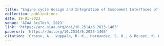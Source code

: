 ```yaml
---
title: "Engine cycle design and Integration of Component Interfaces of a Micro Turbojet Engine for Additive Manufacturing"
collection: publications
date: 19-01-2023
venue: 'AIAA SciTech, 2023'
link: 'https://arc.aiaa.org/doi/10.2514/6.2023-1465'
paperurl: 'https://doi.org/10.2514/6.2023-1465'
citation: 'Creese, A., Vuppala, R. K., Hernandez, S. D., & Rouser, K. P. (2023). Engine cycle design and Integration of Component Interfaces of a Micro Turbojet Engine for Additive Manufacturing. In AIAA SCITECH 2023 Forum (p. 1465).'
---
```

